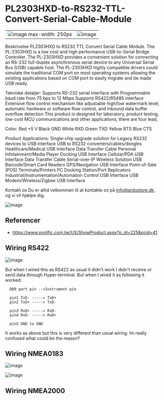 # PL2303HXD-to-RS232-TTL-Convert-Serial-Cable-Module

|     |     |
| --- | --- |
| ![image max-width: 250px](https://user-images.githubusercontent.com/44589560/225892775-e9538c0c-79ec-41bb-94ca-b78f704b19f2.png)  | ![image](https://user-images.githubusercontent.com/44589560/225892976-89cc2b65-e42e-414e-b59a-2268f055f661.png)  |

Beskrivelse
PL2303HXD to RS232 TTL Convert Serial Cable Module. The PL-2303HXD is a low cost and high performance USB-to-Serial Bridge Controller. The PL-2303HXD provides a convenient solution for connecting an RS-232 full-duplex asynchronous serial device to any Universal Serial Bus (USB) capable host. The PL-2303HXD highly compatible drivers could simulate the traditional COM port on most operating systems allowing the existing applications based on COM port to easily migrate and be made USB ready.

Tekniske detaljer:
Supports RS-232 serial interface with Programmable baud rate from 75 bps to 12 Mbps
Supports RS422/RS485 interface
Extensive flow control mechanism like adjustable high/low watermark level, automatic hardware or software flow control, and inbound data buffer overflow detection
This product is designed for laboratory, product testing, low-cost MCU communications and other applications, there are four lead,

Color:
Red +5 V
Black GND
White RXD
Green TXD
Yellow RTS
Blue CTS

Product Applications:
Single-chip upgrade solution for Legacy RS232 devices to USB interface
USB to RS232 converters/cables/dongles
Healthcare/Medical USB Interface Data Transfer Cable
Personal Infotainment/Media Player Docking USB Interface
Cellular/PDA USB Interface Data Transfer Cable
Serial-over-IP Wireless Solution
USB Barcode/Smart Card Readers
GPS/Navigation USB Interface
Point-of-Sale (POS) Terminals/Printers
PC Docking Station/Port Replicators
Industrial/Instrumentation/Automation Control USB Interface
USB Modem/Wireless/Zigbee USB Interface

Kontakt os
Du er altid velkommen til at kontakte os på info@ardustore.dk, og vi vil hjælpe dig.


![image](https://user-images.githubusercontent.com/44589560/225899659-f9a60b1b-bcfd-4f02-b1ad-219e7f4f3826.png)

## Referencer
* https://www.prolific.com.tw/US/ShowProduct.aspx?p_id=225&pcid=41

## Wiring RS422
![image](https://user-images.githubusercontent.com/44589560/226272169-a6c733ac-f699-4368-b2aa-5caf5c2a7ea4.png)

But when I wired this as RS422 as usual it didn't work I didn't receive or send data through Hyper-terminal. But when I wired it as following it worked:

```
  DB9 port pin -->Instrument pin

  pin1 TxD- -----> TxD+
  pin2 TxD+ -----> TxD-
  
  pin3 RxD+ -----> RxD-
  pin4 RxD- -----> RxD+

  pin5 GND to GND
```
It works as above but this is very different than usual wiring. Im really confused what could be the reason?

## Wiring NMEA0183
![image](https://user-images.githubusercontent.com/44589560/226274242-4b115e12-56f8-4af0-b2ff-88d8c4971bfe.png)

![image](https://user-images.githubusercontent.com/44589560/226275398-813a7be2-1616-42ae-ae7e-d068398d7f80.png)


## Wiring NMEA2000
